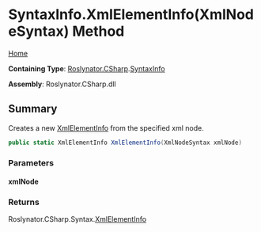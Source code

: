 # SyntaxInfo\.XmlElementInfo\(XmlNodeSyntax\) Method

[Home](../../../../README.md)

**Containing Type**: [Roslynator.CSharp](../../README.md)\.[SyntaxInfo](../README.md)

**Assembly**: Roslynator\.CSharp\.dll

## Summary

Creates a new [XmlElementInfo](../../Syntax/XmlElementInfo/README.md) from the specified xml node\.

```csharp
public static XmlElementInfo XmlElementInfo(XmlNodeSyntax xmlNode)
```

### Parameters

#### xmlNode

### Returns

Roslynator\.CSharp\.Syntax\.[XmlElementInfo](../../Syntax/XmlElementInfo/README.md)

